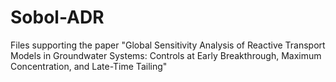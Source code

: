 # Sobol-ADR
Files supporting the paper "Global Sensitivity Analysis of Reactive Transport Models in Groundwater Systems: Controls at Early Breakthrough, Maximum Concentration, and Late-Time Tailing"
